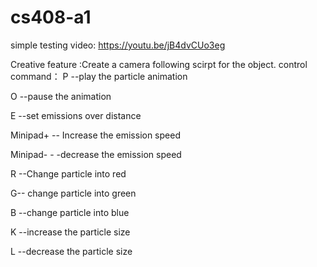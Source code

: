 # cs408-a1
simple testing video: https://youtu.be/jB4dvCUo3eg

Creative feature :Create a camera following scirpt for the object.
control command：
P --play the particle animation

O --pause the animation

E --set emissions over distance

Minipad+ -- Increase the emission speed

Minipad- - -decrease the emission speed

R --Change particle into red

G-- change particle into green

B --change particle into blue

K --increase the particle size 

L --decrease the particle size

